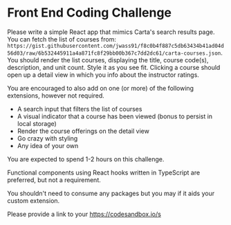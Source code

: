# Front End Coding Challenge

Please write a simple React app that mimics Carta's search results page. You can fetch the list of courses from: `https://gist.githubusercontent.com/jwass91/f8c0b4f887c5db63434b41ad04d56d03/raw/6b532445911a4a871fc8f29bb00b367c7dd2dc61/carta-courses.json`. You should render the list courses, displaying the title, course code(s), description, and unit count. Style it as you see fit. Clicking a course should open up a detail view in which you info about the instructor ratings.

You are encouraged to also add on one (or more) of the following extensions, however not required.
- A search input that filters the list of courses
- A visual indicator that a course has been viewed (bonus to persist in local storage)
- Render the course offerings on the detail view
- Go crazy with styling
- Any idea of your own 

You are expected to spend 1-2 hours on this challenge.

Functional components using React hooks written in TypeScript are preferred, but not a requirement. 

You shouldn't need to consume any packages but you may if it aids your custom extension.

Please provide a link to your https://codesandbox.io/s